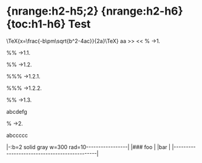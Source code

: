 {nrange:h2-h5;2}
{nrange:h2-h6}
{toc:h1-h6}
Test
===
\TeX{x=\frac{-b\pm\sqrt{b^2-4ac}}{2a}\TeX}
aa >> <<
% ->1.

%% ->1.1.

%% ->1.2.

%%% ->1.2.1.

%%% ->1.2.2.

%% ->1.3.

abcdefg

% ->2. 

abccccc

|-:b=2 solid gray w=300 rad=10-----------------|
|### foo                                       |
|bar                                           |
|----------------------------------------------|


